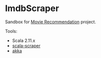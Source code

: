 # ImdbScraper

Sandbox for [Movie Recommendation](https://github.com/yuriy-voderatskiy/Spark-Movie-Recommendation) project.

Tools:
* Scala 2.11.x
* [scala-scraper](https://github.com/ruippeixotog/scala-scraper)
* [akka](http://akka.io)
